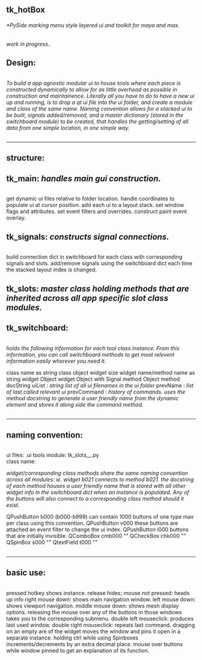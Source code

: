 ## tk_hotBox
###### *PySide marking menu style layered ui and toolkit for maya and max.


*work in progress..*

## Design:
###### 
*To build a app agnostic modular ui to house tools where each piece is constructed dynamically to allow 
for as little overhead as possible in construction and maintainence. Literally all you have to do to have 
a new ui up and running, is to drop a qt ui file into the ui folder, and create a module and class of the 
same name. Naming convention allows for a stacked ui to be built, signals added/removed, and a master dictionary 
(stored in the switchboard module) to be created, that handles the getting/setting of all data from one 
simple location, in one simple way.*

##
-----------------------------------------------
 structure:
-----------------------------------------------

## tk_main: *handles main gui construction.*
######
get dynamic ui files relative to folder location.
handle coordinates to populate ui at cursor position.
add each ui to a layout stack.
set window flags and attributes.
set event filters and overrides.
construct paint event overlay.


## tk_signals: *constructs signal connections.*
######
build connection dict in switchboard for each class with corresponding signals and slots.
add/remove signals using the switchboard dict each time the stacked layout index is changed.



## tk_slots: *master class holding methods that are inherited across all app specific slot class modules.*



## tk_switchboard: 
######
*holds the following information for each tool class instance. From this information, you can call switchboard methods to 
get most relevent information easily wherever you need it.*

class name as string
class object 
widget size
widget name/method name as string 
widget Object
widget Object with Signal
method Object
method docString
uiList : *string list of all ui filenames in the ui folder*
prevName : *list of last called relevant ui*
prevCommand : *history of commands. uses the method docstring to generate a user friendly name from the dynamic element and stores it along side the command method.*



##
-----------------------------------------------
 naming convention:
-----------------------------------------------

######
ui files:     <name>.ui
tools module: tk_slots_<app>_<name>.py     
class name:   <Name>

*widget/corresponding class methods share the same naming convention across all modules: ie. widget b021 connects to method b021.
the docstring of each method houses a user friendly name that is stored with all other widget info in the switchboard dict when an
instance is populated. Any of the buttons will also connect to a corresponding class method should it exist.*

QPushButton   b000    (b000-b999) can contain 1000 buttons of one type max per class using this convention. 
QPushButton   v000    these buttons are attached an event filter to change the ui index.
QPushButton   i000    buttons that are initially invisible.
QComboBox     cmb000  ""
QCheckBox     chk000  ""
QSpinBox      s000    ""
QtextField    t000    ""



##
-----------------------------------------------
 basic use:
-----------------------------------------------

######
pressed hotkey shows instance. release hides;
mouse not pressed: heads up info
right mouse down: shows main navigation window.
left mouse down: shows viewport navigation.
middle mouse down: shows mesh display options.
releasing the mouse over any of the buttons in those windows takes you to the corresponding submenu.
double left mouseclick: produces last used window.
double right mouseclick: repeats last command.
dragging on an empty are of the widget moves the window and pins it open in a separate instance.
holding ctrl while using Spinboxes increments/decrements by an extra decimal place.
mouse over buttons while window pinned to get an explanation of its function.
